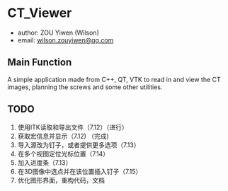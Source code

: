 # CT_Viewer

- author: ZOU Yiwen (Wilson)
- email: wilson.zouyiwen@qq.com

## Main Function

A simple application made from C++, QT, VTK to read in and view the CT images, planning the screws and some other utilities.

## TODO

1. 使用ITK读取和导出文件（7.12）（进行）
2. 获取宏信息并显示（7.12) （完成)
3. 导入源改为钉子，或者提供更多选项（7.13）
4. 在多个视图定位光标位置（7.14）
5. 加入进度条（7.13）
6. 在3D图像中选点并在该位置插入钉子（7.15）
7. 优化图形界面，重构代码，文档
